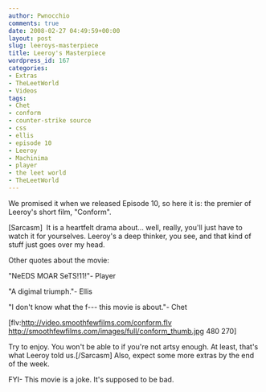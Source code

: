 ```yaml
---
author: Pwnocchio
comments: true
date: 2008-02-27 04:49:59+00:00
layout: post
slug: leeroys-masterpiece
title: Leeroy's Masterpiece
wordpress_id: 167
categories:
- Extras
- TheLeetWorld
- Videos
tags:
- Chet
- conform
- counter-strike source
- css
- ellis
- episode 10
- Leeroy
- Machinima
- player
- the leet world
- TheLeetWorld
---
```


We promised it when we released Episode 10, so here it is: the premier of Leeroy's short film, "Conform".

[Sarcasm]  It is a heartfelt drama about... well, really, you'll just have to watch it for yourselves.  Leeroy's  a deep thinker, you see, and that kind of stuff just goes over my head.

Other quotes about the movie:

"NeEDS MOAR SeTS!11!"- Player

"A digimal triumph."- Ellis

"I don't know what the f--- this movie is about."- Chet

[flv:http://video.smoothfewfilms.com/conform.flv http://smoothfewfilms.com/images/full/conform_thumb.jpg 480 270]

Try to enjoy.  You won't be able to if you're not artsy enough.  At least, that's what Leeroy told us.[/Sarcasm]  Also, expect some more extras by the end of the week.

FYI- This movie is a joke.  It's supposed to be bad.
